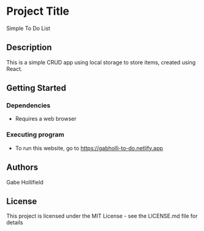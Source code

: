 # Project Title
Simple To Do List

## Description
This is a simple CRUD app using local storage to store items, created using React.

## Getting Started
### Dependencies
- Requires a web browser
### Executing program
- To run this website, go to https://gabholli-to-do.netlify.app
## Authors
Gabe Hollifield
## License
This project is licensed under the MIT License - see the LICENSE.md file for details
